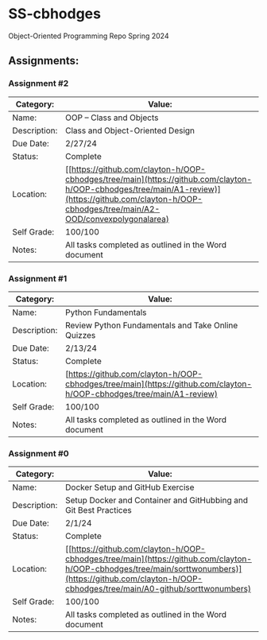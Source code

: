 # SS-cbhodges
Object-Oriented Programming Repo Spring 2024

## Assignments:

### Assignment #2

| Category: | Value: |
| --- | --- |
| Name: | OOP – Class and Objects |
| Description: | Class and Object-Oriented Design |
| Due Date: | 2/27/24 |
| Status: | Complete |
| Location: | [[https://github.com/clayton-h/OOP-cbhodges/tree/main](https://github.com/clayton-h/OOP-cbhodges/tree/main/A1-review)](https://github.com/clayton-h/OOP-cbhodges/tree/main/A2-OOD/convexpolygonalarea) |
| Self Grade: | 100/100 |
| Notes: | All tasks completed as outlined in the Word document |

### Assignment #1

| Category: | Value: |
| --- | --- |
| Name: | Python Fundamentals |
| Description: | Review Python Fundamentals and Take Online Quizzes |
| Due Date: | 2/13/24 |
| Status: | Complete |
| Location: | [https://github.com/clayton-h/OOP-cbhodges/tree/main](https://github.com/clayton-h/OOP-cbhodges/tree/main/A1-review) |
| Self Grade: | 100/100 |
| Notes: | All tasks completed as outlined in the Word document |

### Assignment #0

| Category: | Value: |
| --- | --- |
| Name: | Docker Setup and GitHub Exercise |
| Description: | Setup Docker and Container and GitHubbing and Git Best Practices |
| Due Date: | 2/1/24 |
| Status: | Complete |
| Location: | [[https://github.com/clayton-h/OOP-cbhodges/tree/main](https://github.com/clayton-h/OOP-cbhodges/tree/main/sorttwonumbers)](https://github.com/clayton-h/OOP-cbhodges/tree/main/A0-github/sorttwonumbers) |
| Self Grade: | 100/100 |
| Notes: | All tasks completed as outlined in the Word document |
